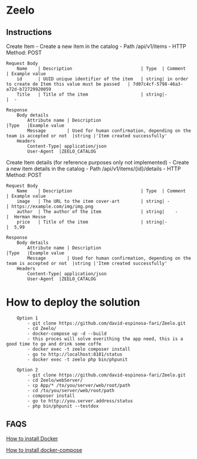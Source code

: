 # Zeelo
## Instructions
Create Item 
    - Create a new item in the catalog
    - Path /api/v1/items
    - HTTP Method: POST
    
    Request Body
        Name    | Description                          | Type  | Comment                                                | Example value
        id      | UUID unique identifier of the item   | string| in order to create de Item this value must be passed   | 7d07c4cf-5798-46a3-a72d-b72729920059
        Title   | Title of the item                    | string|-                                                       |  -

    Response 
        Body details
            Attribute name | Description                                                            |Type   |Example value
            Message        | Used for human confirmation, depending on the team is accepted or not  |string |'Item created successfully'
        Headers
            Content-Type| application/json
            User-Agent  |ZEELO_CATALOG
            
Create Item details (for reference purposes only not implemented)
    - Create a new item details in the catalog
    - Path /api/v1/items/{id}/details
    - HTTP Method: POST
    
    Request Body
        Name    | Description                          | Type  | Comment    | Example value
        image   | The URL to the item cover-art        | string| -          | https://example.com/img/img.png
        author  | The author of the item               | string|    -       |  Herman Hesse
        price   | Title of the item                    | string|-           |  5,99

    Response 
        Body details
            Attribute name | Description                                                            |Type   |Example value
            Message        | Used for human confirmation, depending on the team is accepted or not  |string |'Item created successfully'
        Headers
            Content-Type| application/json
            User-Agent  |ZEELO_CATALOG
            
               
##
# How to deploy the solution
        Option 1 
            - git clone https://github.com/david-espinosa-fari/Zeelo.git
            - cd Zeelo/
            - docker-compose up -d --build
            - this proces will solve everithing the app need, this is a good time to go and drink some coffe
            - docker exec -t zeelo composer install
            - go to http://localhost:8181/status
            - docker exec -t zeelo php bin/phpunit
    
        Option 2
            - git clone https://github.com/david-espinosa-fari/Zeelo.git
            - cd Zeelo/webServer/
            - cp App/* /to/you/server/web/root/path
            - cd /to/you/server/web/root/path
            - composer install
            - go to http://you.server.address/status
            - php bin/phpunit --testdox
            
## FAQS
  [How to install Docker](https://docs.docker.com/install/)
  
  [How to install docker-compose](https://docs.docker.com/compose/install/) 
    